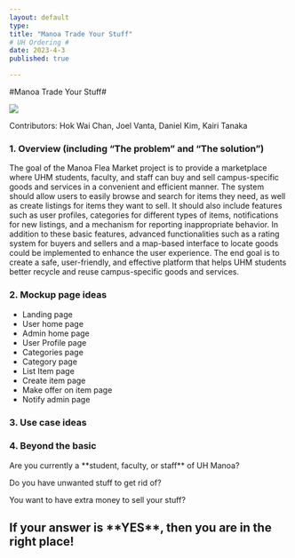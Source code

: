 ```yaml
---
layout: default
type: 
title: "Manoa Trade Your Stuff"
# UH Ordering #
date: 2023-4-3
published: true

---
```


#Manoa Trade Your Stuff# 

<Image src="https://manoa.hawaii.edu/wp/wp-content/uploads/2020/08/visitors-faqs-hero-1024x585.jpg">
  
Contributors: Hok Wai Chan, Joel Vanta, Daniel Kim, Kairi Tanaka

### 1. Overview (including “The problem” and “The solution”) ###
The goal of the Manoa Flea Market project is to provide a marketplace where UHM students, faculty, and staff can buy and sell campus-specific goods and services in a convenient and efficient manner. The system should allow users to easily browse and search for items they need, as well as create listings for items they want to sell. It should also include features such as user profiles, categories for different types of items, notifications for new listings, and a mechanism for reporting inappropriate behavior. In addition to these basic features, advanced functionalities such as a rating system for buyers and sellers and a map-based interface to locate goods could be implemented to enhance the user experience. The end goal is to create a safe, user-friendly, and effective platform that helps UHM students better recycle and reuse campus-specific goods and services.

### 2. Mockup page ideas ###
* Landing page
* User home page
* Admin home page
* User Profile page
* Categories page
* Category page
* List Item page
* Create item page
* Make offer on item page
* Notify admin page

### 3. Use case ideas ###


### 4. Beyond the basic ###
 
<p>Are you currently a **student, faculty, or staff** of UH Manoa?<p>
<p>Do you have unwanted stuff to get rid of?<p>
<p>You want to have extra money to sell your stuff?<p>
<h2>If your answer is **YES**, then you are in the right place!<h2>
